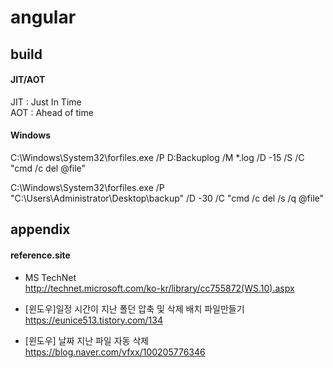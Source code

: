# angular

## build

#### JIT/AOT
JIT : Just In Time  
AOT : Ahead of time  

#### Windows

C:\Windows\System32\forfiles.exe /P D:Backuplog /M *.log /D -15 /S /C "cmd /c del @file"  

C:\Windows\System32\forfiles.exe /P "C:\Users\Administrator\Desktop\backup" /D -30 /C "cmd /c del /s /q @file"  

## appendix

#### reference.site

* MS TechNet  
http://technet.microsoft.com/ko-kr/library/cc755872(WS.10).aspx  

+ [윈도우]일정 시간이 지난 폴던 압축 및 삭제 배치 파일만들기  
https://eunice513.tistory.com/134  

+ [윈도우] 날짜 지난 파일 자동 삭제  
https://blog.naver.com/vfxx/100205776346  

